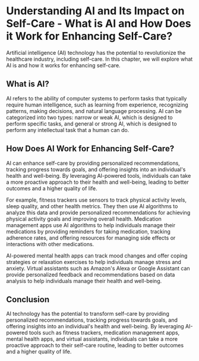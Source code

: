 Understanding AI and Its Impact on Self-Care - What is AI and How Does it Work for Enhancing Self-Care?
==================================================================================================================

Artificial intelligence (AI) technology has the potential to revolutionize the healthcare industry, including self-care. In this chapter, we will explore what AI is and how it works for enhancing self-care.

What is AI?
-----------

AI refers to the ability of computer systems to perform tasks that typically require human intelligence, such as learning from experience, recognizing patterns, making decisions, and natural language processing. AI can be categorized into two types: narrow or weak AI, which is designed to perform specific tasks, and general or strong AI, which is designed to perform any intellectual task that a human can do.

How Does AI Work for Enhancing Self-Care?
-----------------------------------------

AI can enhance self-care by providing personalized recommendations, tracking progress towards goals, and offering insights into an individual's health and well-being. By leveraging AI-powered tools, individuals can take a more proactive approach to their health and well-being, leading to better outcomes and a higher quality of life.

For example, fitness trackers use sensors to track physical activity levels, sleep quality, and other health metrics. They then use AI algorithms to analyze this data and provide personalized recommendations for achieving physical activity goals and improving overall health. Medication management apps use AI algorithms to help individuals manage their medications by providing reminders for taking medication, tracking adherence rates, and offering resources for managing side effects or interactions with other medications.

AI-powered mental health apps can track mood changes and offer coping strategies or relaxation exercises to help individuals manage stress and anxiety. Virtual assistants such as Amazon's Alexa or Google Assistant can provide personalized feedback and recommendations based on data analysis to help individuals manage their health and well-being.

Conclusion
----------

AI technology has the potential to transform self-care by providing personalized recommendations, tracking progress towards goals, and offering insights into an individual's health and well-being. By leveraging AI-powered tools such as fitness trackers, medication management apps, mental health apps, and virtual assistants, individuals can take a more proactive approach to their self-care routine, leading to better outcomes and a higher quality of life.
